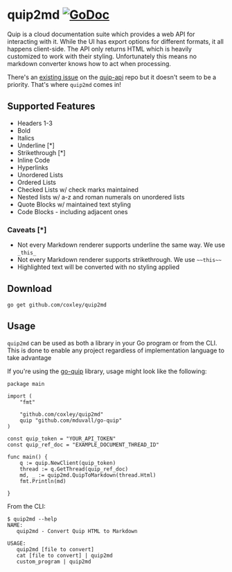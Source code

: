 # quip2md [![GoDoc](https://godoc.org/github.com/coxley/quip2md?status.svg)](https://godoc.org/github.com/coxley/quip2md)

Quip is a cloud documentation suite which provides a web API for interacting
with it. While the UI has export options for different formats, it all happens
client-side. The API only returns HTML which is heavily customized to work with
their styling. Unfortunately this means no markdown converter knows how to
act when processing.

There's an [existing issue](https://github.com/quip/quip-api/issues/8) on the
[quip-api](https://github.com/quip/quip-api/) repo but it doesn't seem to be a
priority. That's where `quip2md` comes in!

## Supported Features

* Headers 1-3
* Bold
* Italics
* Underline [*]
* Strikethrough [*]
* Inline Code
* Hyperlinks
* Unordered Lists
* Ordered Lists
* Checked Lists w/ check marks maintained
* Nested lists w/ a-z and roman numerals on unordered lists
* Quote Blocks w/ maintained text styling
* Code Blocks - including adjacent ones

### Caveats [*]
* Not every Markdown renderer supports underline the same way. We use `_this_`
* Not every Markdown renderer supports strikethrough. We use `~~this~~`
* Highlighted text will be converted with no styling applied

## Download

```shell
go get github.com/coxley/quip2md
```

## Usage

`quip2md` can be used as both a library in your Go program or from the CLI.
This is done to enable any project regardless of implementation language to
take advantage

If you're using the [go-quip](https://github.com/mduvall/go-quip) library,
usage might look like the following:

```golang
package main

import (
	"fmt"

	"github.com/coxley/quip2md"
	quip "github.com/mduvall/go-quip"
)

const quip_token = "YOUR_API_TOKEN"
const quip_ref_doc = "EXAMPLE_DOCUMENT_THREAD_ID"

func main() {
	q := quip.NewClient(quip_token)
	thread := q.GetThread(quip_ref_doc)
	md, _ := quip2md.QuipToMarkdown(thread.Html)
	fmt.Println(md)

}
```


From the CLI:

```
$ quip2md --help
NAME:
   quip2md - Convert Quip HTML to Markdown

USAGE:
   quip2md [file to convert]
   cat [file to convert] | quip2md
   custom_program | quip2md

```
